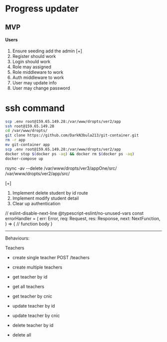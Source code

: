 
# Progress updater

## MVP 

#### Users

1. Ensure seeding add the admin [+]
2. Register should work
3. Login should work
4. Role may assigned 
5. Role middleware to work 
6. Auth middleware to work
7. User may update info
8. User may change password

# ssh command

```bash 
scp .env root@159.65.149.28:/var/www/dropts/ver2/app
ssh root@159.65.149.28
cd /var/www/dropts/
git clone https://github.com/DarkN3bula213/git-container.git
rm -r app
mv git-container app
scp .env root@159.65.149.28:/var/www/dropts/ver2/app
docker stop $(docker ps -aq) && docker rm $(docker ps -aq)
docker-compose up
```
rsync -av --delete /var/www/dropts/ver3/appOne/src/ /var/www/dropts/ver2/app/src/


[+] 
1. Implement delete student by id route
2. Implement modify student detail
3. Clear up authentication

// eslint-disable-next-line @typescript-eslint/no-unused-vars
const errorHandler = (
  err: Error,
  req: Request,
  res: Response,
  next: NextFunction,
) => {
  // function body
}

-------

Behaviours:

Teachers 
- create single teacher  POST /teachers
- create multiple teachers

- get teacher by id
- get all teachers
- get teacher by cnic

- update teacher by id
- update teacher by cnic

- delete teacher by id
- delete all
